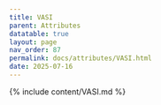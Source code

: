 ```yaml
---
title: VASI
parent: Attributes
datatable: true
layout: page
nav_order: 87
permalink: docs/attributes/VASI.html
date: 2025-07-16
---
```

{% include content/VASI.md %}

